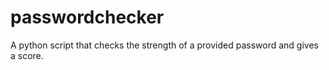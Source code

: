 # passwordchecker
A python script that checks the strength of a provided password and gives a score.
